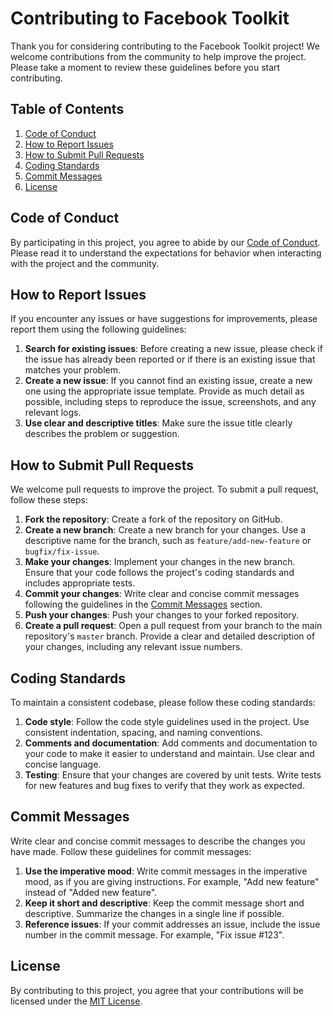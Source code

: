 # Contributing to Facebook Toolkit

Thank you for considering contributing to the Facebook Toolkit project! We welcome contributions from the community to help improve the project. Please take a moment to review these guidelines before you start contributing.

## Table of Contents

1. [Code of Conduct](#code-of-conduct)
2. [How to Report Issues](#how-to-report-issues)
3. [How to Submit Pull Requests](#how-to-submit-pull-requests)
4. [Coding Standards](#coding-standards)
5. [Commit Messages](#commit-messages)
6. [License](#license)

## Code of Conduct

By participating in this project, you agree to abide by our [Code of Conduct](CODE_OF_CONDUCT.md). Please read it to understand the expectations for behavior when interacting with the project and the community.

## How to Report Issues

If you encounter any issues or have suggestions for improvements, please report them using the following guidelines:

1. **Search for existing issues**: Before creating a new issue, please check if the issue has already been reported or if there is an existing issue that matches your problem.
2. **Create a new issue**: If you cannot find an existing issue, create a new one using the appropriate issue template. Provide as much detail as possible, including steps to reproduce the issue, screenshots, and any relevant logs.
3. **Use clear and descriptive titles**: Make sure the issue title clearly describes the problem or suggestion.

## How to Submit Pull Requests

We welcome pull requests to improve the project. To submit a pull request, follow these steps:

1. **Fork the repository**: Create a fork of the repository on GitHub.
2. **Create a new branch**: Create a new branch for your changes. Use a descriptive name for the branch, such as `feature/add-new-feature` or `bugfix/fix-issue`.
3. **Make your changes**: Implement your changes in the new branch. Ensure that your code follows the project's coding standards and includes appropriate tests.
4. **Commit your changes**: Write clear and concise commit messages following the guidelines in the [Commit Messages](#commit-messages) section.
5. **Push your changes**: Push your changes to your forked repository.
6. **Create a pull request**: Open a pull request from your branch to the main repository's `master` branch. Provide a clear and detailed description of your changes, including any relevant issue numbers.

## Coding Standards

To maintain a consistent codebase, please follow these coding standards:

1. **Code style**: Follow the code style guidelines used in the project. Use consistent indentation, spacing, and naming conventions.
2. **Comments and documentation**: Add comments and documentation to your code to make it easier to understand and maintain. Use clear and concise language.
3. **Testing**: Ensure that your changes are covered by unit tests. Write tests for new features and bug fixes to verify that they work as expected.

## Commit Messages

Write clear and concise commit messages to describe the changes you have made. Follow these guidelines for commit messages:

1. **Use the imperative mood**: Write commit messages in the imperative mood, as if you are giving instructions. For example, "Add new feature" instead of "Added new feature".
2. **Keep it short and descriptive**: Keep the commit message short and descriptive. Summarize the changes in a single line if possible.
3. **Reference issues**: If your commit addresses an issue, include the issue number in the commit message. For example, "Fix issue #123".

## License

By contributing to this project, you agree that your contributions will be licensed under the [MIT License](LICENSE).
